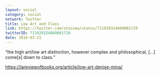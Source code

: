 ```yaml
---
layout: social
category: social
network: Twitter
title: Low Art and Class
link: https://twitter.com/steinea/status/711929324669001729
twitterID: 711929324669001729
date: 2016-03-21
---
```


“the high art/low art distinction, however complex and philosophical, [...] come[s] down to class.”

<https://lareviewofbooks.org/article/low-art-denise-mina/>
